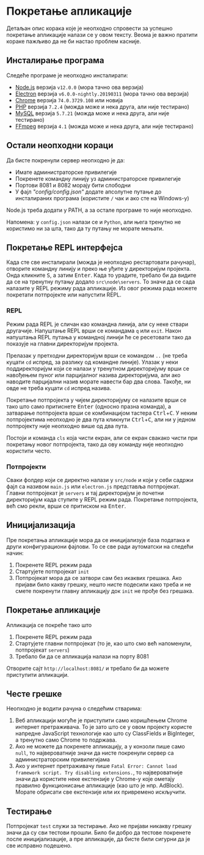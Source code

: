 # Покретање апликације

Детаљан опис корака које је неопходно спровести за успешно покретање апликације налази се у овом тексту. Веома је важно пратити кораке пажљиво да не би настао проблем касније.

## Инсталирање програма

Следеће програме је неопходно инсталирати:

* [Node.js](https://nodejs.org/en/) верзија `v12.0.0` (мора тачно ова верзија)
* [Electron](https://electronjs.org/) верзија `v6.0.0-nightly.20190311` (мора тачно ова верзија)
* [Chrome](https://www.google.co.uk/chrome/) верзија `74.0.3729.108` или новија
* [PHP](https://www.php.net/downloads.php) верзија `7.2.4` (можда може и нека друга, али није тестирано)
* [MySQL](https://www.mysql.com/downloads/) верзија `5.7.21` (можда може и нека друга, али није тестирано)
* [FFmpeg](https://ffmpeg.org/) верзија `4.1` (можда може и нека друга, али није тестирано)

## Остали неопходни кораци

Да бисте покренули сервер неопходно је да:

* Имате администраторске привилегије
* Покренете командну линију уз администраторске привилегије
* Портови 8081 и 8082 морају бити слободни
* У фајл *"config/config.json"* додате апсолутне путање до инсталираних програма (користите `/` чак и ако сте на Windows-у)

Node.js треба додати у PATH, а за остале програме то није неопходно.

Напомена: у `config.json` налази се и `Python`, али њега тренутно не користимо ни за шта, тако да ту путању не морате мењати.

## Покретање REPL интерфејса

Када сте све инсталирали (можда је неопходно рестартовати рачунар), отворите командну линију и преко ње уђите у директоријум пројекта. Онда кликните <kbd>S</kbd>, а затим <kbd>Enter</kbd>. Када то урадите, требало би да видите да се на тренутну путању додало `src\node\servers`. То значи да се сада налазите у REPL режиму рада апликације. Из овог режима рада можете покретати потпројекте или напустити REPL.

### REPL

Режим рада REPL је сличан као командна линија, али су неке ствари другачије. Напуштање REPL врши се командама `q` или `exit`. Након напуштања REPL путања у командној линији ће се ресетовати тако да показује на главни директоријум пројекта.

Прелазак у претходни директоријум врши се командом `..` (не треба куцати `cd` испред, за разлику од командне линије). Улазак у неки поддиректоријум који се налази у тренутном директоријуму врши се навођењем пуног или парцијалног назива директоријума, али ако наводите парцијални назив морате навести бар два слова. Такође, ни овде не треба куцати `cd` испред назива.

Покретање потпројекта у чијем директоријуму се налазите врши се тако што само притиснете <kbd>Enter</kbd> (односно празна команда), а затварање потпројекта врши се комбинацијом тастера <kbd>Ctrl</kbd>+<kbd>C</kbd>. У неким потпројектима неопходно је два пута кликнути <kbd>Ctrl</kbd>+<kbd>C</kbd>, али ни у једном потпројекту није неопходно више од два пута.

Постоји и команда `cls` која чисти екран, али се екран свакако чисти при покретању новог потпројекта, тако да ову команду није неопходно користити често.

### Потпројекти

Сваки фолдер који се директно налази у `src/node` и који у себи садржи фајл са називом `main.js` или `electron.js` представља потпројекат. Главни потпројекат је `servers` и тај директоријум је почетни директоријум када ступите у REPL режим рада. Покретање потпројекта, већ смо рекли, врши се притиском на <kbd>Enter</kbd>.

## Иницијализација

Пре покретања апликације мора да се иницијализује база података и други конфигурациони фајлови. То се све ради аутоматски на следећи начин:

1. Покренете REPL режим рада
2. Стартујете потпројекат `init`
3. Потпројекат мора да се затвори сам без икаквих грешака. Ако пријави било какву грешку, нешто нисте подесили како треба и не смете покренути главну апликацију док `init` не прође без грешака.

## Покретање апликације

Апликација се покреће тако што

1. Покренете REPL режим рада
2. Стартујете главни потпројекат (то је, као што смо већ напоменули, потпројекат `servers`)
3. Требало би да се апликација налази на порту 8081

Отворите сајт `http://localhost:8081/` и требало би да можете приступити апликацији.

## Честе грешке

Неопходно је водити рачуна о следећим стварима:

1. Веб апликацији могуће је приступити само коришћењем Chrome интернет претраживача. То је зато што се у овом пројекту користе напредне JavaScript технологије као што су ClassFields и BigInteger, а тренутно само Chrome то подржава.
2. Ако не можете да покренете апликацију, а у конзоли пише само `null`, то највероватније значи да нисте покренули сервер са администраторским привилегијама
3. Ако у интернет претраживачу пише `Fatal Error: Cannot load framework script. Try disabling extensions.`, то највероватније значи да користите неке екстензије у Chrome-у које ометају правилно функционисање апликације (као што је нпр. AdBlock). Морате обрисати све екстензије или их привремено искључити.

## Тестирање

Потпројекат `test` служи за тестирање. Ако не пријави никакву грешку значи да су сви тестови прошли. Било би добро да тестове покренете после иницијализације, а пре апликације, да бисте били сигурни да је све исправно подешено.